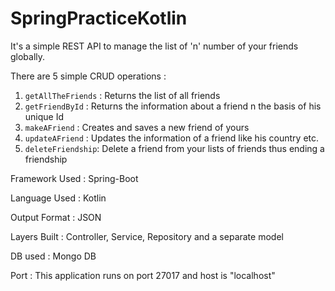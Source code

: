 # SpringPracticeKotlin
It's a simple REST API to manage the list of 'n' number of your friends globally.

There are 5 simple CRUD operations :
1)  ```getAllTheFriends``` : Returns the list of all friends
2)  ```getFriendById```    : Returns the information about a friend n the basis of his unique Id
3)  ```makeAFriend```      : Creates and saves a new friend of yours
4)   ```updateAFriend```   : Updates the information of a friend like his country etc.
5)   ```deleteFriendship```: Delete a friend from your lists of friends thus ending a friendship

Framework Used : Spring-Boot

Language Used  : Kotlin

Output Format  : JSON

Layers Built   : Controller, Service, Repository and a separate model

DB used : Mongo DB

Port : This application runs on port 27017 and host is "localhost"
